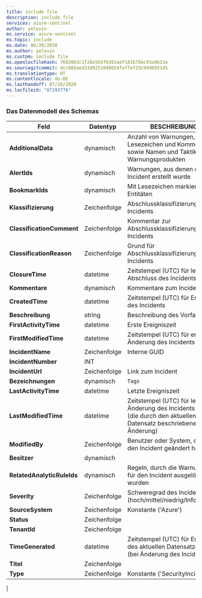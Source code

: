 ```yaml
---
title: include file
description: include file
services: azure-sentinel
author: yelevin
ms.service: azure-sentinel
ms.topic: include
ms.date: 06/28/2020
ms.author: yelevin
ms.custom: include file
ms.openlocfilehash: 76020b3c1f28e5b5f6363aef181b76bc93a9613e
ms.sourcegitcommit: dccb85aed33d9251048024faf7ef23c94d695145
ms.translationtype: HT
ms.contentlocale: de-DE
ms.lasthandoff: 07/28/2020
ms.locfileid: "87293776"
---
```

### <a name="the-data-model-of-the-schema"></a>Das Datenmodell des Schemas

| Feld | Datentyp | BESCHREIBUNG |
| ---- | ---- | ---- |
| **AdditionalData** | dynamisch | Anzahl von Warnungen, Lesezeichen und Kommentaren sowie Namen und Taktiken von Warnungsprodukten |
| **AlertIds** | dynamisch | Warnungen, aus denen der Incident erstellt wurde |
| **BookmarkIds** | dynamisch | Mit Lesezeichen markierte Entitäten |
| **Klassifizierung** | Zeichenfolge | Abschlussklassifizierung des Incidents |
| **ClassificationComment** | Zeichenfolge | Kommentar zur Abschlussklassifizierung des Incidents |
| **ClassificationReason** | Zeichenfolge | Grund für Abschlussklassifizierung des Incidents |
| **ClosureTime** | datetime | Zeitstempel (UTC) für letzten Abschluss des Incidents |
| **Kommentare** | dynamisch | Kommentare zum Incident |
| **CreatedTime** | datetime | Zeitstempel (UTC) für Erstellung des Incidents |
| **Beschreibung** | string | Beschreibung des Vorfalls |
| **FirstActivityTime** | datetime | Erste Ereigniszeit |
| **FirstModifiedTime** | datetime | Zeitstempel (UTC) für erste Änderung des Incidents |
| **IncidentName** | Zeichenfolge | Interne GUID |
| **IncidentNumber** | INT |  |
| **IncidentUrl** | Zeichenfolge | Link zum Incident |
| **Bezeichnungen** | dynamisch | `Tags` |
| **LastActivityTime** | datetime | Letzte Ereigniszeit |
| **LastModifiedTime** | datetime | Zeitstempel (UTC) für letzte Änderung des Incidents <br>(die durch den aktuellen Datensatz beschriebene Änderung) |
| **ModifiedBy** | Zeichenfolge | Benutzer oder System, der/das den Incident geändert hat |
| **Besitzer** | dynamisch |  |
| **RelatedAnalyticRuleIds** | dynamisch | Regeln, durch die Warnungen für den Incident ausgelöst wurden |
| **Severity** | Zeichenfolge | Schweregrad des Incidents (hoch/mittel/niedrig/Information) |
| **SourceSystem** | Zeichenfolge | Konstante ('Azure') |
| **Status** | Zeichenfolge |  |
| **TenantId** | Zeichenfolge |  |
| **TimeGenerated** | datetime | Zeitstempel (UTC) für Erstellung des aktuellen Datensatzes <br>(bei Änderung des Incidents) |
| **Titel** | Zeichenfolge | 
| **Type** | Zeichenfolge | Konstante ('SecurityIncident') |
|
